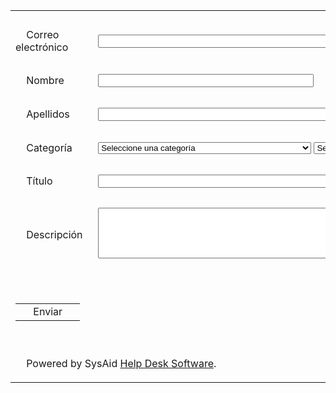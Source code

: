 <html lang="es" xml:lang="es"dir="LTR" >
<head>
<META http-equiv="Content-Type" content="text/html; charset=utf-8"/>
<meta http-equiv="Content-Language" content="es" />
<link href="css/master.css" rel="stylesheet" type="text/css"/>
</head>
<body>

<style type="text/css">

</style>

<script>

var changes = false;

function setChange(){
     changes = true;
     var obj=document.getElementById('OKBtn');
     var obj1=document.getElementById('ApplyBtn');
     var body=document.getElementById('OKBtn_body');
     var body1=document.getElementById('ApplyBtn_body');
}

var global_value;

function checkChange(val) {
     if (global_value.length!=val.length) {
       setChange();
       return;
     }
     for(i=0;i< global_value.length;i++) {
       if(global_value.charAt(i) != val.charAt(i)) {
         setChange();
       }
     }
}

function ValidateFrm(){
if (document.frm.email.value.replace(/^\s*/, "").replace(/\s*$/, "").length==0) {
  alert("Introduzca su dirección de correo electrónico.");
  document.frm.email.focus();
  return false;
}
if (document.frm.problem_type.value==="none") {
  alert("Seleccione una categoría");
  document.frm.problem_type.focus();
  return false;
}
if (document.frm.subcategory.value==="none") {
  alert("Seleccione una subcategoría");
  document.frm.subcategory.focus();
  return false;
}
if (document.frm.title.value.replace(/^\s*/, "").replace(/\s*$/, "").length==0) {
  alert("Introduzca un título.");
  document.frm.title.focus();
  return false;
}
if (document.frm.desc.value.replace(/^\s*/, "").replace(/\s*$/, "").length==0) {
  alert("Introduzca una descripción.");
  document.frm.desc.focus();
  return false;
}
     return true;
}

function ExecuteOK(){
    if (! ValidateFrm())
      return;
    document.frm.OK.value = "OK";
    document.frm.submit();
}

function gotoPage(pageID) {
}
</script>
<table>

<form action="https://stratech.sysaidit.com:443/webformsubmit?pageEncoding=utf-8" method="post" name="frm">
<input type="hidden" name="X_TOKEN_stratech"  id="X_TOKEN_stratech"   value="69487162-e8e9-449a-adc8-d064ca1ed969"><input type="hidden" name="accountID" value="stratech" />
<input type="hidden" name="formID" value="64a1d9ed:1990633a44d:-33fe" />
<input type="hidden" name="reRoute" value="0"> <input type="hidden" name="parentPageName" value="WebFormHTML.jsp?idx=0" >
<input type="hidden" name="paneMessage" value="">
<input type="hidden" name="paneType" value="">
<input type="hidden" name="paneBtnArrayButtons" value="">
<input type="hidden" name="panePreSubmitFunc" value="">
<input type="hidden" name="paneTextRow" value=""><input type="hidden" name="centerPopup" value=""/><script src="https://stratech.sysaidit.com:443/calendar3.js" type="text/javascript" language="javascript"></script>
<script type="text/javascript" language="javascript" src="https://stratech.sysaidit.com:443/webformsubmit?getJS=YES&accountID=stratech&formID=64a1d9ed:1990633a44d:-33fe" >
</script>
  <tr><td colspan="2">&nbsp;</td></tr>  <tr>    <td class="Form_Ctrl_Label" >&nbsp;&nbsp;&nbsp;&nbsp;Correo electrónico</td><td>&nbsp;&nbsp;<input name="email" type="text" onFocus="global_value=this.value" onChange="setChange();" onKeyUp="checkChange(this.value)" value="" size="50" maxlength="64"></td>
  </tr>  <tr><td colspan="2">&nbsp;</td></tr>  <tr>    <td class="Form_Ctrl_Label" >&nbsp;&nbsp;&nbsp;&nbsp;Nombre</td><td>&nbsp;&nbsp;<input name="firstName" type="text" onFocus="global_value=this.value" onChange="setChange();" onKeyUp="checkChange(this.value)" value="" size="40" maxlength="40"></td>
  </tr>  <tr><td colspan="2">&nbsp;</td></tr>  <tr>    <td class="Form_Ctrl_Label" >&nbsp;&nbsp;&nbsp;&nbsp;Apellidos</td><td>&nbsp;&nbsp;<input name="lastName" type="text" onFocus="global_value=this.value" onChange="setChange();" onKeyUp="checkChange(this.value)" value="" size="50" maxlength="50"></td>
  </tr>  <tr><td colspan="2">&nbsp;</td></tr>  <tr>    <td class="Form_Ctrl_Label" >&nbsp;&nbsp;&nbsp;&nbsp;Categoría</td><td class="Form_Ctrl_Label">&nbsp;&nbsp;<select  name="problem_type"  onChange="setChange();updateSubCategory();">  <option value="none">Seleccione una categoría</option><option value="ATV MOSTRADOR" >ATV MOSTRADOR</option><option value="ATV SOM" >ATV SOM</option><option value="BANNER" >BANNER</option><option value="BANNER FDA" >BANNER FDA</option><option value="CLINIQUE" >CLINIQUE</option><option value="EN ESPERA" >EN ESPERA</option><option value="FS - PANTALLAS" >FS - PANTALLAS</option><option value="GONDOLA BEBES" >GONDOLA BEBES</option><option value="GONDOLA EMOTIVA" >GONDOLA EMOTIVA</option><option value="GONDOLA PREVENTIVA" >GONDOLA PREVENTIVA</option><option value="IOT - TELCEL" >IOT - TELCEL</option><option value="MARQUESINAS" >MARQUESINAS</option><option value="MEGA PANTALLAS" >MEGA PANTALLAS</option><option value="MONEX - BOTONERA" >MONEX - BOTONERA</option><option value="MONEX - CLICK SHARE" >MONEX - CLICK SHARE</option><option value="MONEX - LIENZO" >MONEX - LIENZO</option><option value="MONEX - PANTALLA DE TV" >MONEX - PANTALLA DE TV</option><option value="MONEX - PLAYERS COMUNICACIÓN INTERNA" >MONEX - PLAYERS COMUNICACIÓN INTERNA</option><option value="MONEX - PROYECTOR" >MONEX - PROYECTOR</option><option value="MONEX - SKY" >MONEX - SKY</option><option value="MONEX - TOTAL PLAY" >MONEX - TOTAL PLAY</option><option value="MONEX - VIDEOCONFERENCIAS" >MONEX - VIDEOCONFERENCIAS</option><option value="MONITOR" >MONITOR</option><option value="NUC" >NUC</option><option value="OPPO - TELCEL" >OPPO - TELCEL</option><option value="PANTALLA" >PANTALLA</option><option value="PLAYER  X10" >PLAYER  X10</option><option value="PLAYER BPX0" >PLAYER BPX0</option><option value="PLAYER DN" >PLAYER DN</option><option value="PLAYER DS" >PLAYER DS</option><option value="PLAYER SP0" >PLAYER SP0</option><option value="PLAYER ST" >PLAYER ST</option><option value="PLAYER SX" >PLAYER SX</option><option value="PLAYER X9" >PLAYER X9</option><option value="PLAYER X9W" >PLAYER X9W</option><option value="SBB" >SBB</option><option value="SERVICIOS DE TI (OFICINAS CORPORATIVAS)" >SERVICIOS DE TI (OFICINAS CORPORATIVAS)</option><option value="SERVICIOS DE TI PARA PUNTOS DE VENTA (POS)" >SERVICIOS DE TI PARA PUNTOS DE VENTA (POS)</option><option value="SMART BOX" >SMART BOX</option><option value="TURNOS - TELCEL" >TURNOS - TELCEL</option><option value="VIDEOWALL" >VIDEOWALL</option><option value="VIDEOWALL - TELCEL" >VIDEOWALL - TELCEL</option><option value="WALL BEBES" >WALL BEBES</option><option value="WALL EMOTIVO" >WALL EMOTIVO</option></select>&nbsp;<select name="subcategory" onChange="setChange();updateThirdLevelCategory();">  <option value="none">Seleccione una subcategoría</option><option value=" " > </option></select>&nbsp;<select name="thirdLevelCategory" onChange="setChange();thirdLevelChage();">  <option value="none">Seleccionar categoría de tercer nivel</option></select>
<input type="hidden" name="autoDescriptionTemplate" value="N">
</td>  </tr>  <tr><td colspan="2">&nbsp;</td></tr>  <tr>    <td class="Form_Ctrl_Label" >&nbsp;&nbsp;&nbsp;&nbsp;Título</td><td>&nbsp;&nbsp;<input name="title" type="text" onFocus="global_value=this.value" onChange="setChange();" onKeyUp="checkChange(this.value)" value="" size="50" maxlength="100">
</td>  </tr>  <tr><td colspan="2">&nbsp;</td></tr>  <tr>    <td class="Form_Ctrl_Label" >&nbsp;&nbsp;&nbsp;&nbsp;Descripción</td><td class="Form_Ctrl_Fields FieldBox">&nbsp;&nbsp;<textarea name="desc" cols="120" rows="5" id="desc" onchange="setChangeDesc(this);setChange(this);" onKeyUp="checkChangeDesc(this.value,this);checkChange(this.value,this);" onFocus="global_value=this.value" ></textarea>
</td>  </tr>  <tr>    <td colspan="2">&nbsp;</td>  </tr>  <tr >    <td colspan="1">&nbsp;      <table  class="Button3Parts" tabIndex="0" onclick="ExecuteOK();"><tbody class="Purple"><tr class=" - state - "><td class="ButtonFirst">&nbsp;</td><td class="ButtonLabel"><span>Enviar</span></td><td class="ButtonLast">&nbsp;</td></tr></tbody></table>           <input name="OK" type="hidden" value =""></td>  </tr>  <tr>    <td colspan="2">&nbsp;<br><p>&nbsp;&nbsp;&nbsp;&nbsp;Powered by SysAid <a href="http://www.ilient.com">Help Desk Software</a>.</p>  </td></tr>
</form>

</table>
</body>
</html>
